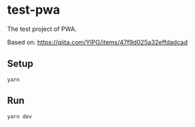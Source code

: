# test-pwa

The test project of PWA.

Based on: https://qiita.com/YIPG/items/47f9d025a32effdadcad

## Setup

```
yarn
```

## Run

```
yarn dev
```
